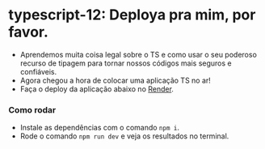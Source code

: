 # typescript-12: Deploya pra mim, por favor.

- Aprendemos muita coisa legal sobre o TS e como usar o seu poderoso recurso de tipagem para tornar nossos códigos mais seguros e confiáveis.
- Agora chegou a hora de colocar uma aplicação TS no ar!
- Faça o deploy da aplicação abaixo no [Render](https://render.com/).

### Como rodar
- Instale as dependências com o comando `npm i`.
- Rode o comando `npm run dev` e veja os resultados no terminal.